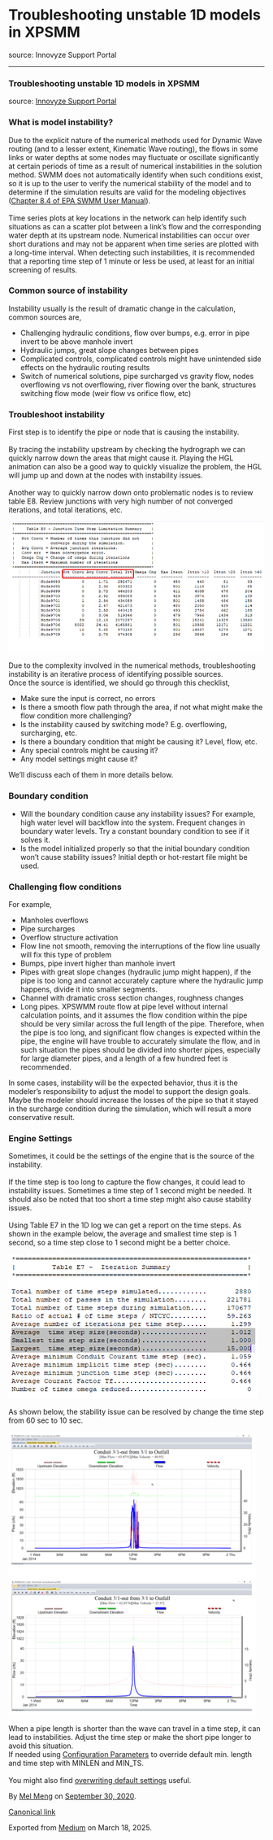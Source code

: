 # Troubleshooting unstable 1D models in XPSMM

source: Innovyze Support Portal

---

### **Troubleshooting unstable 1D models in XPSMM**

source: [Innovyze Support Portal](https://innovyze.force.com/support/s/article/Troubleshooting-unstable-1D-models-in-XPSMM)

### What is model instability?

Due to the explicit nature of the numerical methods used for Dynamic Wave routing (and to a lesser extent, Kinematic Wave routing), the flows in some links or water depths at some nodes may fluctuate or oscillate significantly at certain periods of time as a result of numerical instabilities in the solution method. SWMM does not automatically identify when such conditions exist, so it is up to the user to verify the numerical stability of the model and to determine if the simulation results are valid for the modeling objectives ([Chapter 8.4 of EPA SWMM User Manual](https://www.epa.gov/sites/production/files/2019-02/documents/epaswmm5_1_manual_master_8-2-15.pdf)).  
   
Time series plots at key locations in the network can help identify such situations as can a scatter plot between a link’s flow and the corresponding water depth at its upstream node. Numerical instabilities can occur over short durations and may not be apparent when time series are plotted with a long-time interval. When detecting such instabilities, it is recommended that a reporting time step of 1 minute or less be used, at least for an initial screening of results.

### Common source of instability

Instability usually is the result of dramatic change in the calculation, common sources are,

* Challenging hydraulic conditions, flow over bumps, e.g. error in pipe invert to be above manhole invert
* Hydraulic jumps, great slope changes between pipes
* Complicated controls, complicated controls might have unintended side effects on the hydraulic routing results
* Switch of numerical solutions, pipe surcharged vs gravity flow, nodes overflowing vs not overflowing, river flowing over the bank, structures switching flow mode (weir flow vs orifice flow, etc)

### Troubleshoot instability

First step is to identify the pipe or node that is causing the instability.  
   
By tracing the instability upstream by checking the hydrograph we can quickly narrow down the areas that might cause it. Playing the HGL animation can also be a good way to quickly visualize the problem, the HGL will jump up and down at the nodes with instability issues.  
   
Another way to quickly narrow down onto problematic nodes is to review table E8. Review junctions with very high number of not converged iterations, and total iterations, etc.

![](images\1_cZj2Gw0sbPYkQRYKTR6X5g.png)

Due to the complexity involved in the numerical methods, troubleshooting instability is an iterative process of identifying possible sources.  
Once the source is identified, we should go through this checklist,

* Make sure the input is correct, no errors
* Is there a smooth flow path through the area, if not what might make the flow condition more challenging?
* Is the instability caused by switching mode? E.g. overflowing, surcharging, etc.
* Is there a boundary condition that might be causing it? Level, flow, etc.
* Any special controls might be causing it?
* Any model settings might cause it?

We’ll discuss each of them in more details below.

### Boundary condition

* Will the boundary condition cause any instability issues? For example, high water level will backflow into the system. Frequent changes in boundary water levels. Try a constant boundary condition to see if it solves it.
* Is the model initialized properly so that the initial boundary condition won’t cause stability issues? Initial depth or hot-restart file might be used.

### Challenging flow conditions

For example,

* Manholes overflows
* Pipe surcharges
* Overflow structure activation
* Flow line not smooth, removing the interruptions of the flow line usually will fix this type of problem
* Bumps, pipe invert higher than manhole invert
* Pipes with great slope changes (hydraulic jump might happen), if the pipe is too long and cannot accurately capture where the hydraulic jump happens, divide it into smaller segments.
* Channel with dramatic cross section changes, roughness changes
* Long pipes. XPSWMM route flow at pipe level without internal calculation points, and it assumes the flow condition within the pipe should be very similar across the full length of the pipe. Therefore, when the pipe is too long, and significant flow changes is expected within the pipe, the engine will have trouble to accurately simulate the flow, and in such situation the pipes should be divided into shorter pipes, especially for large diameter pipes, and a length of a few hundred feet is recommended.

In some cases, instability will be the expected behavior, thus it is the modeler’s responsibility to adjust the model to support the design goals. Maybe the modeler should increase the losses of the pipe so that it stayed in the surcharge condition during the simulation, which will result a more conservative result.

### Engine Settings

Sometimes, it could be the settings of the engine that is the source of the instability.  
   
If the time step is too long to capture the flow changes, it could lead to instability issues. Sometimes a time step of 1 second might be needed. It should also be noted that too short a time step might also cause stability issues.  
   
Using Table E7 in the 1D log we can get a report on the time steps. As shown in the example below, the average and smallest time step is 1 second, so a time step close to 1 second might be a better choice.

![](images\1_Yu8z3UOCHkOiP7SBq5svCA.png)

As shown below, the stability issue can be resolved by change the time step from 60 sec to 10 sec.

![](images\1_Xu3B1XfjfByAJkuiGrRTxQ.png)

When a pipe length is shorter than the wave can travel in a time step, it can lead to instabilities. Adjust the time step or make the short pipe longer to avoid this situation.  
If needed using [Configuration Parameters](https://help.innovyze.com/display/xps/The+Configuration+Menu#TheConfigurationMenu-ConfigurationParameters) to override default min. length and time step with MINLEN and MIN\_TS.  
   
You might also find [overwriting default settings](https://help.innovyze.com/display/xps/Hydraulics+Mode+Job+Control#HydraulicsModeJobControl-SimulationTolerances) useful.

By [Mel Meng](https://medium.com/@mel-meng-pe) on [September 30, 2020](https://medium.com/p/5156905f8ab4).

[Canonical link](https://medium.com/@mel-meng-pe/troubleshooting-unstable-1d-models-in-xpsmm-5156905f8ab4)

Exported from [Medium](https://medium.com) on March 18, 2025.